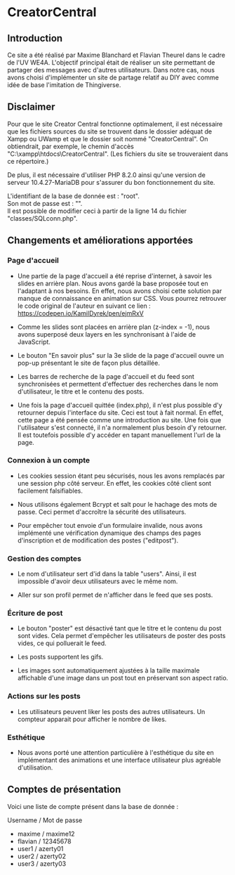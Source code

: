 # CreatorCentral

## Introduction

Ce site a été réalisé par Maxime Blanchard et Flavian Theurel dans le cadre de l'UV WE4A. L'objectif
principal était de réaliser un site permettant de partager des messages avec d'autres utilisateurs.
Dans notre cas, nous avons choisi d'implémenter un site de partage relatif au DIY avec comme idée de base
l'imitation de Thingiverse.

## Disclaimer

Pour que le site Creator Central fonctionne optimalement, il est nécessaire que les fichiers sources du site
se trouvent dans le dossier adéquat de Xampp ou UWamp et que le dossier soit nommé "CreatorCentral".
On obtiendrait, par exemple, le chemin d'accès "C:\xampp\htdocs\CreatorCentral". (Les fichiers du site se trouveraient 
dans ce répertoire.)

De plus, il est nécessaire d'utiliser PHP 8.2.0 ainsi qu'une version de serveur 10.4.27-MariaDB pour s'assurer du bon 
fonctionnement du site.

L'identifiant de la base de donnée est : "root". <br>
Son mot de passe est : "". <br>
Il est possible de modifier ceci à partir de la ligne 14 du fichier "classes/SQLconn.php".

## Changements et améliorations apportées

### Page d'accueil

- Une partie de la page d'accueil a été reprise d'internet, à savoir les slides en arrière plan. Nous avons gardé la base 
proposée tout en l'adaptant à nos besoins. En effet, nous avons choisi cette solution par manque de connaissance en animation
sur CSS. Vous pourrez retrouver le code original de l'auteur en suivant ce lien : https://codepen.io/KamilDyrek/pen/ejmRxV

- Comme les slides sont placées en arrière plan (z-index = -1), nous avons superposé deux layers en les synchronisant à l'aide 
de JavaScript.

- Le bouton "En savoir plus" sur la 3e slide de la page d'accueil ouvre un pop-up présentant le site de façon plus détaillée.

- Les barres de recherche de la page d'accueil et du feed sont synchronisées et permettent d'effectuer des recherches dans le nom d'utilisateur,
le titre et le contenu des posts.

- Une fois la page d'accueil quittée (index.php), il n'est plus possible d'y retourner depuis l'interface du site. Ceci est tout à fait normal.
En effet, cette page a été pensée comme une introduction au site. Une fois que l'utilisateur s'est connecté, il n'a normalement plus besoin d'y retourner.
Il est toutefois possible d'y accéder en tapant manuellement l'url de la page.

### Connexion à un compte

- Les cookies session étant peu sécurisés, nous les avons remplacés par une session php côté serveur.
En effet, les cookies côté client sont facilement falsifiables.

- Nous utilisons également Bcrypt et salt pour le hachage des mots de passe. Ceci permet d'accroître 
la sécurité des utilisateurs.

- Pour empêcher tout envoie d'un formulaire invalide, nous avons implémenté une vérification dynamique des champs des pages d'inscription et de modification des postes ("editpost").

### Gestion des comptes

- Le nom d'utilisateur sert d'id dans la table "users". Ainsi, il est impossible d'avoir deux utilisateurs avec le même nom.

- Aller sur son profil permet de n'afficher dans le feed que ses posts.

### Écriture de post

- Le bouton "poster" est désactivé tant que le titre et le contenu du post sont vides. Cela permet d'empêcher les utilisateurs de poster des posts vides, ce qui polluerait le feed.

- Les posts supportent les gifs.

- Les images sont automatiquement ajustées à la taille maximale affichable d'une image dans un post tout en préservant son aspect ratio.

### Actions sur les posts

- Les utilisateurs peuvent liker les posts des autres utilisateurs. Un compteur apparait pour afficher le nombre de likes.

### Esthétique

- Nous avons porté une attention particulière à l'esthétique du site en implémentant des animations et une interface utilisateur plus agréable d'utilisation.

## Comptes de présentation

Voici une liste de compte présent dans la base de donnée :

Username / Mot de passe

- maxime / maxime12
- flavian / 12345678
- user1 / azerty01
- user2 / azerty02
- user3 / azerty03